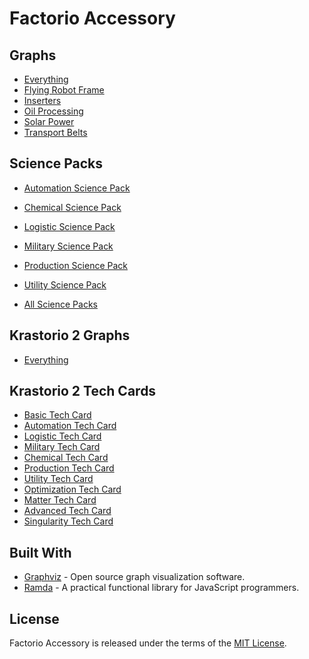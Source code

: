 # Factorio Accessory

## Graphs

-   [Everything](dist/everything.png)
-   [Flying Robot Frame](dist/flying_robot_frame.png)
-   [Inserters](dist/inserters.png)
-   [Oil Processing](dist/oil_processing.png)
-   [Solar Power](dist/solar_power.png)
-   [Transport Belts](dist/transport_belts.png)

## Science Packs

-   [Automation Science Pack](dist/automation_science_pack.png)
-   [Chemical Science Pack](dist/chemical_science_pack.png)
-   [Logistic Science Pack](dist/logistic_science_pack.png)
-   [Military Science Pack](dist/military_science_pack.png)
-   [Production Science Pack](dist/production_science_pack.png)
-   [Utility Science Pack](dist/utility_science_pack.png)

-   [All Science Packs](dist/science_packs.png)

## Krastorio 2 Graphs

-   [Everything](dist/krastorio/everything.png)

## Krastorio 2 Tech Cards

-   [Basic Tech Card](dist/krastorio/basic_tech_card.png)
-   [Automation Tech Card](dist/krastorio/automation_tech_card.png)
-   [Logistic Tech Card](dist/krastorio/logistic_tech_card.png)
-   [Military Tech Card](dist/krastorio/military_tech_card.png)
-   [Chemical Tech Card](dist/krastorio/chemical_tech_card.png)
-   [Production Tech Card](dist/krastorio/production_tech_card.png)
-   [Utility Tech Card](dist/krastorio/utility_tech_card.png)
-   [Optimization Tech Card](dist/krastorio/optimization_tech_card.png)
-   [Matter Tech Card](dist/krastorio/matter_tech_card.png)
-   [Advanced Tech Card](dist/krastorio/advanced_tech_card.png)
-   [Singularity Tech Card](dist/krastorio/singularity_tech_card.png)

## Built With

-   [Graphviz](https://graphviz.org) - Open source graph visualization software.
-   [Ramda](https://ramdajs.com) - A practical functional library for JavaScript programmers.

## License

Factorio Accessory is released under the terms of the [MIT License](https://github.com/jmthompson2015/factorio-accessory/blob/master/LICENSE).
